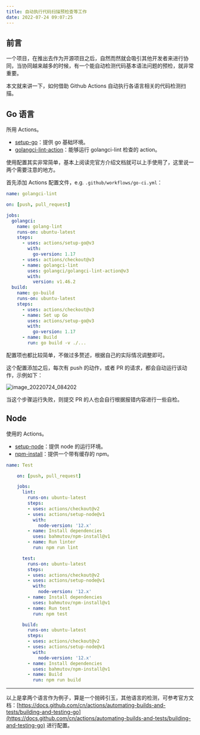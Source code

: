 ```yaml
---
title: 自动执行代码扫描预检查等工作
date: 2022-07-24 09:07:25
---
```


## 前言

一个项目，在推出去作为开源项目之后，自然而然就会吸引其他开发者来进行协同，当协同越来越多的时候，有一个能自动检测代码基本语法问题的预检，就非常重要。

本文就来讲一下，如何借助 Github Actions 自动执行各语言相关的代码检测扫描。

## Go 语言

所用 Actions。

- [setup-go](https://github.com/actions/setup-go)：提供 go 基础环境。
- [golangci-lint-action](https://github.com/golangci/golangci-lint-action)：能够运行 golangci-lint 检查的 action。

使用配置其实非常简单，基本上阅读完官方介绍文档就可以上手使用了，这里说一两个需要注意的地方。

首先添加 Actions 配置文件，e.g. `.github/workflows/go-ci.yml`：

```yaml
name: golangci-lint

on: [push, pull_request]

jobs:
  golangci:
    name: golang-lint
    runs-on: ubuntu-latest
    steps:
      - uses: actions/setup-go@v3
        with:
          go-version: 1.17
      - uses: actions/checkout@v3
      - name: golangci-lint
        uses: golangci/golangci-lint-action@v3
        with:
          version: v1.46.2
  build:
    name: go-build
    runs-on: ubuntu-latest
    steps:
      - uses: actions/checkout@v3
      - name: Set up Go
        uses: actions/setup-go@v3
        with:
          go-version: 1.17
      - name: Build
        run: go build -v ./...
```

配置项也都比较简单，不做过多赘述，根据自己的实际情况调整即可。

这个配置添加之后，每次有 push 的动作，或者 PR 的请求，都会自动运行该动作，示例如下：

![image_20220724_084202](/img/image_20220724_084202.png)

当这个步骤运行失败，则提交 PR 的人也会自行根据报错内容进行一些自检。

## Node

使用的 Actions。

- [setup-node](https://github.com/actions/setup-node)：提供 node 的运行环境。
- [npm-install](https://github.com/bahmutov/npm-install)：提供一个带有缓存的 npm。

```yaml
name: Test

	on: [push, pull_request]

	jobs:
	  lint:
	    runs-on: ubuntu-latest
	    steps:
	    - uses: actions/checkout@v2
	    - uses: actions/setup-node@v1
	      with:
	        node-version: '12.x'
	    - name: Install dependencies
	      uses: bahmutov/npm-install@v1
	    - name: Run linter
	      run: npm run lint

	  test:
	    runs-on: ubuntu-latest
	    steps:
	    - uses: actions/checkout@v2
	    - uses: actions/setup-node@v1
	      with:
	        node-version: '12.x'
	    - name: Install dependencies
	      uses: bahmutov/npm-install@v1
	    - name: Run test
	      run: npm test

	  build:
	    runs-on: ubuntu-latest
	    steps:
	    - uses: actions/checkout@v2
	    - uses: actions/setup-node@v1
	      with:
	        node-version: '12.x'
	    - name: Install dependencies
	      uses: bahmutov/npm-install@v1
	    - name: Build
	      run: npm run build
```

---

以上是拿两个语言作为例子，算是一个抛砖引玉，其他语言的检测，可参考官方文档：[https://docs.github.com/cn/actions/automating-builds-and-tests/building-and-testing-go](https://docs.github.com/cn/actions/automating-builds-and-tests/building-and-testing-go) 进行配置。
